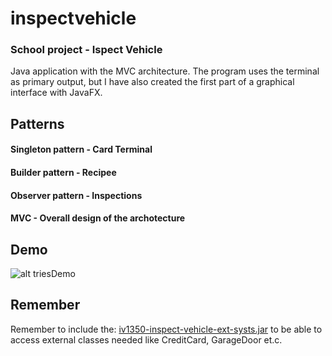 # inspectvehicle

### School project - Ispect Vehicle
Java application with the MVC architecture. The program uses the terminal as primary output, but I have also created the first part of a graphical interface with JavaFX.

## Patterns
#### Singleton pattern - Card Terminal
#### Builder pattern - Recipee
#### Observer pattern - Inspections
#### MVC - Overall design of the archotecture

## Demo
![alt triesDemo](https://github.com/seph314/inspectVehicle/blob/master/inspectVehicleDemo2.gif)

## Remember
Remember to include the: [iv1350-inspect-vehicle-ext-systs.jar](https://gits-15.sys.kth.se/andpet52/inspectvehicle/blob/master/iv1350-inspect-vehicle-ext-systs.jar) to be able to access external classes needed like CreditCard, GarageDoor et.c.
